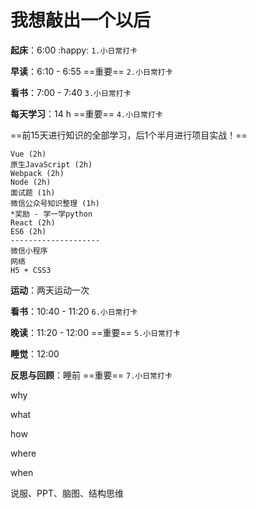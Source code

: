 # 我想敲出一个以后

**起床**：6:00 :happy: `1.小日常打卡`

**早读**：6:10 - 6:55  ==重要== `2.小日常打卡`

**看书**：7:00 - 7:40 `3.小日常打卡`

**每天学习**：14 h  ==重要== `4.小日常打卡`

==前15天进行知识的全部学习，后1个半月进行项目实战！==

```
Vue (2h)
原生JavaScript (2h)
Webpack (2h)
Node (2h)
面试题 (1h)
微信公众号知识整理 (1h)
*奖励 - 学一学python
React (2h)
ES6 (2h)
--------------------
微信小程序
网络
H5 + CSS3
```

**运动**：两天运动一次

**看书**：10:40 - 11:20 `6.小日常打卡`

**晚读**：11:20 - 12:00  ==重要== `5.小日常打卡`

**睡觉**：12:00

**反思与回顾**：睡前  ==重要== `7.小日常打卡`



why 

what 

how 

where 

when

说服、PPT、脑图、结构思维